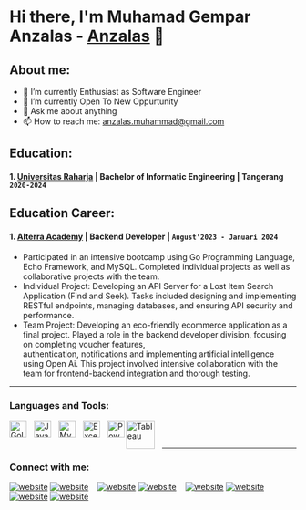 # Hi there, I'm Muhamad Gempar Anzalas - [Anzalas](https://www.linkedin.com/in/muhamadgemparanzalas/) 👋
## About me:
- 🔭 I’m currently Enthusiast as Software Engineer
- 🌱 I’m currently Open To New Oppurtunity
- 💬 Ask me about anything
- 📫 How to reach me: anzalas.muhammad@gmail.com

## Education:
#### 1. [Universitas Raharja](https://www.raharja.ac.id) | Bachelor of Informatic Engineering | Tangerang `2020-2024`

## Education Career:
#### 1. [Alterra Academy](https://academy.alterra.id/) | Backend Developer |  `August'2023 - Januari 2024`
- Participated in an intensive bootcamp using Go Programming Language, Echo Framework, and MySQL. Completed individual projects as well as collaborative projects with the team.
- Individual Project: Developing an API Server for a Lost Item Search Application (Find and Seek). Tasks included designing and implementing RESTful endpoints, managing databases, and 
ensuring API security and performance.
- Team Project: Developing an eco-friendly ecommerce application as a final project. Played a role in the backend developer division, focusing on completing voucher features,     
authentication, notifications and implementing artificial intelligence using Open Ai. This project involved intensive collaboration with the team for frontend-backend integration 
and thorough testing.

---

### Languages and Tools:

[<img align="left" alt="Golang" width="30px" height="30px" src="https://academy.alterra.id/blog/wp-content/uploads/2021/07/Logo-Golang.png" style="padding-right:10px;" />][webdev]
[<img align="left" alt="Javascript" width="30px" src="https://w7.pngwing.com/pngs/867/89/png-transparent-javascript-js-scripting-language-web-applications-frontend-backend-3d-icon.png" style="padding-right:10px;" />][webdev]
[<img align="left" alt="MySQL" width="30px" src="https://cdn.jsdelivr.net/gh/devicons/devicon/icons/mysql/mysql-original.svg" style="padding-right:10px;" />][webdev]

[<img align="left" alt="Excel" width="30px" src="https://is2-ssl.mzstatic.com/image/thumb/Purple126/v4/a8/fd/5a/a8fd5a84-c6f1-355f-3b9f-6e86598efaa3/XCEL.png/1200x630bb.png" style="padding-right:10px;" />][webdev]
[<img align="left" alt="Power BI" width="30px" src="https://powerbi.microsoft.com/pictures/application-logos/svg/powerbi.svg" style="padding-right:0px;" />][webdev]
[<img align="left" alt="Tableau" width="50px" src="https://logos-world.net/wp-content/uploads/2021/10/Tableau-Symbol.png" style="padding-right:10px;" />][webdev]

<br />
<br />

---
### Connect with me:

[![website](./img/youtube-light.svg)](https://www.youtube.com/channel/UC22xix7qvwpYWnSQ5QEYtAQ#gh-light-mode-only)
[![website](./img/youtube-dark.svg)](https://www.youtube.com/channel/UC22xix7qvwpYWnSQ5QEYtAQ#gh-dark-mode-only)
&nbsp;&nbsp;
[![website](./img/twitter-light.svg)](https://twitter.com/vincentwwidyan#gh-light-mode-only)
[![website](./img/twitter-dark.svg)](https://twitter.com/vincentwwidyan#gh-dark-mode-only)
&nbsp;&nbsp;
[![website](./img/linkedin-light.svg)](https://www.linkedin.com/in/vincentwidyan#gh-light-mode-only)
[![website](./img/linkedin-dark.svg)](https://www.linkedin.com/in/vincentwidyan#gh-dark-mode-only)
&nbsp;&nbsp;
[![website](./img/instagram-light.svg)](https://instagram.com/vincentwwidyan#gh-light-mode-only)
[![website](./img/instagram-dark.svg)](https://instagram.com/vincentwwidyan#gh-dark-mode-only)



[webdev]: https://github.com/vincentwidyan/vincentwidyan
